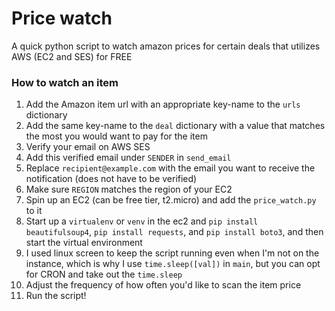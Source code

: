 # Price watch

A quick python script to watch amazon prices for certain deals that utilizes AWS (EC2 and SES) for FREE

### How to watch an item
1. Add the Amazon item url with an appropriate key-name to the `urls` dictionary
2. Add the same key-name to the `deal` dictionary with a value that matches the most you would want to pay for the item
3. Verify your email on AWS SES
4. Add this verified email under `SENDER` in `send_email`
5. Replace `recipient@example.com` with the email you want to receive the notification (does not have to be verified)
6. Make sure `REGION` matches the region of your EC2
7. Spin up an EC2 (can be free tier, t2.micro) and add the `price_watch.py` to it
8. Start up a `virtualenv` or `venv` in the ec2 and `pip install beautifulsoup4`, `pip install requests`, and `pip install boto3`, and then start the virtual environment
9. I used linux screen to keep the script running even when I'm not on the instance, which is why I use `time.sleep([val])` in `main`, but you can opt for CRON and take out the `time.sleep`
10. Adjust the frequency of how often you'd like to scan the item price
11. Run the script! 
